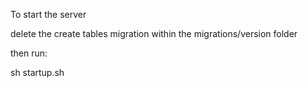 To start the server

delete the create tables migration within the migrations/version folder

then run:

sh startup.sh
